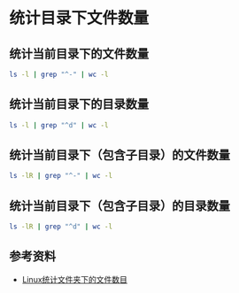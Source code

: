 # 统计目录下文件数量

## 统计当前目录下的文件数量
```bash
ls -l | grep "^-" | wc -l
```

## 统计当前目录下的目录数量
```bash
ls -l | grep "^d" | wc -l
```

## 统计当前目录下（包含子目录）的文件数量
```bash
ls -lR | grep "^-" | wc -l
```

## 统计当前目录下（包含子目录）的目录数量
```bash
ls -lR | grep "^d" | wc -l
```

## 参考资料
* [Linux统计文件夹下的文件数目](http://noahsnail.com/2017/02/07/2017-02-07-Linux%E7%BB%9F%E8%AE%A1%E6%96%87%E4%BB%B6%E5%A4%B9%E4%B8%8B%E7%9A%84%E6%96%87%E4%BB%B6%E6%95%B0%E7%9B%AE/)
